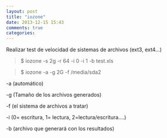 ```yaml
---
layout: post
title: "iozone"
date: 2013-12-15 15:43
comments: true
categories: 
---
```

Realizar test de velocidad de sistemas de archivos (ext3, ext4...)

>$ iozone -s 2g -r 64 -i 0 -i 1 -b test.xls

>$ iozone -a -g 2G -f /media/sda2

-a (automático)

-g (Tamaño de los archivos generados)

-f (el sistema de archivos a tratar)

-i (0= escritura, 1= lectura, 2=lectura/escritura....)

-b (archivo que generará con los resultados)

